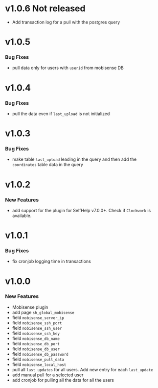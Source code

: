 # v1.0.6 Not released
 - Add transaction log for a pull with the postgres query

# v1.0.5
### Bug Fixes
 - pull data only for users with `userid` from mobisense DB

# v1.0.4
### Bug Fixes
 - pull the data even if `last_upload` is not initialized

# v1.0.3
### Bug Fixes
 - make table `last_upload` leading in the query and then add the `coordinates` table data in the query

# v1.0.2
### New Features
 - add support for the plugin for SelfHelp v7.0.0+. Check if `Clockwork` is available.

# v1.0.1
### Bug Fixes
 - fix cronjob logging time in transactions

# v1.0.0
### New Features
 - Mobisense plugin
 - add page `sh_global_mobisense`
  - field `mobisense_server_ip`
  - field `mobisense_ssh_port` 
  - field `mobisense_ssh_user` 
  - field `mobisense_ssh_key` 
  - field `mobisense_db_name` 
  - field `mobisense_db_port` 
  - field `mobisense_db_user` 
  - field `mobisense_db_password` 
  - field `mobisense_pull_data`
  - field `mobisense_local_host`
 - pull all `last_updates` for all users. Add new entry for each `last_update`
 - add manual pull for a selected user
 - add cronjob for pulling all the data for all the users